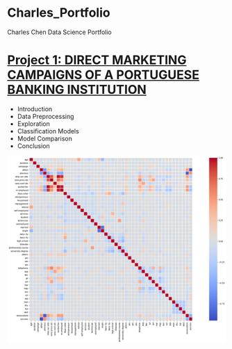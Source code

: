 # Charles_Portfolio
Charles Chen Data Science Portfolio

# [Project 1: DIRECT MARKETING CAMPAIGNS OF A PORTUGUESE BANKING INSTITUTION](https://github.com/charleschen12/Project-1-Code)
* Introduction
* Data Preprocessing
* Exploration
* Classification Models
* Model Comparison
* Conclusion

![](/images/project-1.png)
